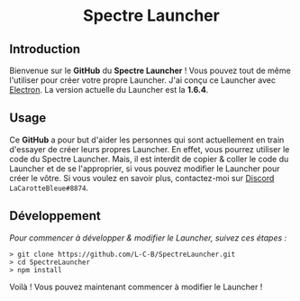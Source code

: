  <h1 align="center">Spectre Launcher</h1>

## Introduction

Bienvenue sur le **GitHub** du **Spectre Launcher** ! Vous pouvez tout de même l'utiliser pour créer votre propre Launcher.
J'ai conçu ce Launcher avec [Electron](https://www.electronjs.org/). La version actuelle du Launcher est la **1.6.4**.

## Usage

Ce **GitHub** a pour but d'aider les personnes qui sont actuellement en train d'essayer de créer leurs propres Launcher. En effet, vous pourrez utiliser le code du Spectre Launcher.
Mais, il est interdit de copier & coller le code du Launcher et de se l'approprier, si vous pouvez modifier le Launcher pour créer le vôtre. Si vous voulez en savoir plus, contactez-moi sur [Discord](https://discord.gg/) `LaCarotteBleue#8874`.

## Développement 

*Pour commencer à développer & modifier le Launcher, suivez ces étapes :*

```
> git clone https://github.com/L-C-B/SpectreLauncher.git
> cd SpectreLauncher
> npm install
```

Voilà ! Vous pouvez maintenant commencer à modifier le Launcher !

